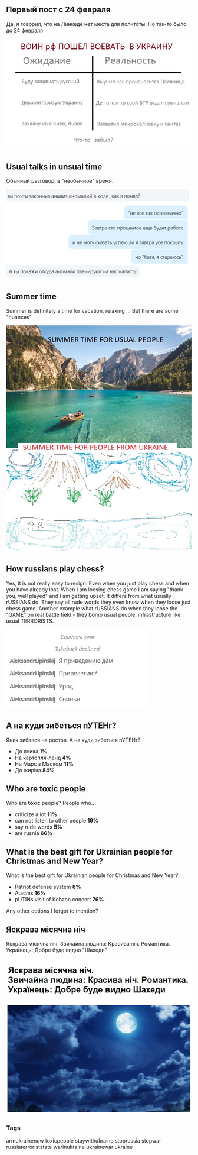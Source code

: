 ## Первый пост с 24 февраля
Да, я говорил, что на Линкеде нет места для политоты.
Но так-то было до 24 февраля

<img src="./Images/RussansInUkraine.jpg" alt="UsualTalks" />


## Usual talks in unsual time
Обычный разговор, в "необычное" время.

<img src="./Images/UsualTalks.jpg" alt="UsualTalks" />

## Summer time
Summer is definitely a time for vacation, relaxing ...
But there are some "nuances"

<img src="./Images/SummerTime.jpg" alt="SummerTime" />

## How russians play chess?
Yes, it is not really easy to resign.
Even when you just play chess and when you have already lost.
When I am loosing chess game I am saying "thank you, well played" and I am getting upset.
It differs from what usually rUSSIANS do.
They say all rude words they even know when they loose just chess game.
Another example what rUSSIANS do when they loose the "GAME" on real battle field - they bomb usual people, infrastructure like usual TERRORISTS.

<img src="./Images/RussansInGame.jpg" alt="Russans In Game" />

## А на куди зибеться пУТЕНг?
Яник зибався на ростов.
А на куди зибеться пУТЕНг?

- До яника **1%**
- На картопля-ленд **4%**
- На Марс з Маском **11%**
- До жиріка **84%**

## Who are toxic people
Who are **toxic** people?
People who..

- criticize a lot **11%**
- can not listen to other people **19%**
- say rude words **5%**
- are rusnia **66%**

## What is the best gift for Ukrainian people for Christmas and New Year?
What is the best gift for Ukrainian people for Christmas and New Year?

- Patriot defense system **8%**
- Atacms **16%**
- pUTINs visit of Kobzon concert **76%**

Any other options I forgot to mention?

## Яскрава місячна ніч
Яскрава місячна ніч.
Звичайна людина: Красива ніч. Романтика.
Українець: Добре буде видно "Шахеди"

<img src="./Images/shaheds.jpg" alt="shaheds.jpg" />

### Tags
armukrainenow toxicpeople staywithukraine stoprussia stopwar russiaterroriststate warinukraine ukrainewar ukraine